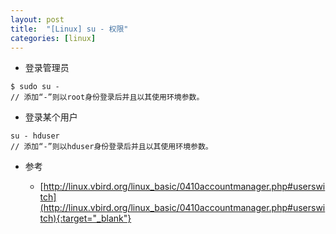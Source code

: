 ```yaml
---
layout: post
title:  "[Linux] su - 权限"
categories: [linux]
---
```


* 登录管理员

```
$ sudo su -
// 添加“-”则以root身份登录后并且以其使用环境参数。
```

* 登录某个用户

```
su - hduser
// 添加“-”则以hduser身份登录后并且以其使用环境参数。
```

* 参考

	+ [http://linux.vbird.org/linux_basic/0410accountmanager.php#userswitch](http://linux.vbird.org/linux_basic/0410accountmanager.php#userswitch){:target="_blank"}
